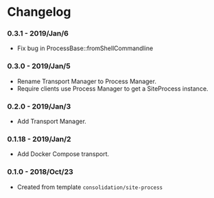 # Changelog

### 0.3.1 - 2019/Jan/6

* Fix bug in ProcessBase::fromShellCommandline

### 0.3.0 - 2019/Jan/5

* Rename Transport Manager to Process Manager.
* Require clients use Process Manager to get a SiteProcess instance.

### 0.2.0 - 2019/Jan/3

* Add Transport Manager.

### 0.1.18 - 2019/Jan/2

* Add Docker Compose transport.

### 0.1.0 - 2018/Oct/23

* Created from template `consolidation/site-process`
